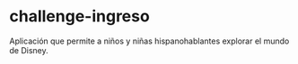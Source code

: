# challenge-ingreso
Aplicación que permite a niños y niñas hispanohablantes explorar el mundo de Disney.
